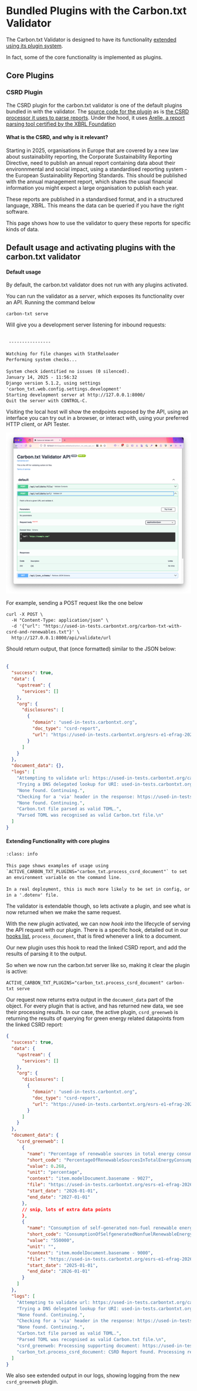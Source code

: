 # Bundled Plugins with the Carbon.txt Validator

The Carbon.txt Validator is designed to have its functionality [extended using its plugin system](extending_with_plugins).

In fact, some of the core functionality is implemented as plugins.

## Core Plugins

### CSRD Plugin

The CSRD plugin for the carbon.txt validator is one of the default plugins bundled in with the validator. The [source code for the plugin](https://github.com/thegreenwebfoundation/carbon-txt-validator/blob/main/src/carbon_txt/process_csrd_document.py) as is [the CSRD processor it uses to parse reports](https://github.com/thegreenwebfoundation/carbon-txt-validator/blob/main/src/carbon_txt/processors.py#L30). Under the hood, it uses [Arelle, a report parsing tool certified by the XBRL Foundation](https://arelle.readthedocs.io)

#### What is the CSRD, and why is it relevant?

Starting in 2025, organisations in Europe that are covered by a new law about sustainability reporting, the Corporate Sustainability Reporting Directive, need to publish an annual report containing data about their environnmental and social impact, using a standardised reporting system - the European Sustainability Reporting Standards. This should be published with the annual management report, which shares the usual financial information you might expect a large organisation to publish each year.

These reports are published in a standardised format, and in a structured language, XBRL. This means the data can be queried if you have the right software.

This page shows how to use the validator to query these reports for specific kinds of data.


## Default usage and activating plugins with the carbon.txt validator

#### Default usage

By default, the carbon.txt validator does not run with any plugins activated.

You can run the validator as a *server*, which exposes its functionality over an API. Running the command below

```
carbon-txt serve
```

Will give you a development server listening for inbound requests:

```

 ----------------

Watching for file changes with StatReloader
Performing system checks...

System check identified no issues (0 silenced).
January 14, 2025 - 11:56:32
Django version 5.1.2, using settings 'carbon_txt.web.config.settings.development'
Starting development server at http://127.0.0.1:8000/
Quit the server with CONTROL-C.

```

Visiting the local host will show the endpoints exposed by the API, using an interface you can try out in a browser, or interact with, using your preferred HTTP client, or API Tester.

![image](img/plugins-apidocs-example.png)


For example, sending a POST request like the one below

```
curl -X POST \
  -H "Content-Type: application/json" \
  -d '{"url": "https://used-in-tests.carbontxt.org/carbon-txt-with-csrd-and-renewables.txt"}' \
  http://127.0.0.1:8000/api/validate/url
```


Should return output, that (once formatted) similar to the JSON below:

```json

{
  "success": true,
  "data": {
    "upstream": {
      "services": []
    },
    "org": {
      "disclosures": [
        {
          "domain": "used-in-tests.carbontxt.org",
          "doc_type": "csrd-report",
          "url": "https://used-in-tests.carbontxt.org/esrs-e1-efrag-2026-12-31-en.xhtml"
        }
      ]
    }
  },
  "document_data": {},
  "logs": [
    "Attempting to validate url: https://used-in-tests.carbontxt.org/carbon-txt-with-csrd-and-renewables.txt",
    "Trying a DNS delegated lookup for URI: used-in-tests.carbontxt.org",
    "None found. Continuing.",
    "Checking for a 'via' header in the response: https://used-in-tests.carbontxt.org/carbon-txt-with-csrd-and-renewables.txt",
    "None found. Continuing.",
    "Carbon.txt file parsed as valid TOML.",
    "Parsed TOML was recognised as valid Carbon.txt file.\n"
  ]
}
```


#### Extending Functionality with core plugins

```{admonition} Info
:class: info

This page shows examples of usage using `ACTIVE_CARBON_TXT_PLUGINS="carbon_txt.process_csrd_document"` to set an environment variable on the command line.

In a real deployment, this is much more likely to be set in config, or in a '.dotenv' file.

```

The validator is extendable though, so lets activate a plugin, and see what is now returned when we make the same request.

With the new plugin activated, we can now *hook into* the lifecycle of serving the API request with our plugin. There is a specific hook, detailed out in our [hooks list](./plugin_hooks.md), `process_document`, that is fired whenever a link to a document.

Our new plugin uses this hook to read the linked CSRD report, and add the results of parsing it to the output.

So when we now run the carbon.txt server like so, making it clear the plugin is active:

```
ACTIVE_CARBON_TXT_PLUGINS="carbon_txt.process_csrd_document" carbon-txt serve
```

Our request now returns extra output in the `document_data` part of the object. For every plugin that is active, and has returned new data, we see their processing results. In our case, the active plugin, `csrd_greenweb` is returning the results of querying for green energy related datapoints from the linked CSRD report:


```json
{
  "success": true,
  "data": {
    "upstream": {
      "services": []
    },
    "org": {
      "disclosures": [
        {
          "domain": "used-in-tests.carbontxt.org",
          "doc_type": "csrd-report",
          "url": "https://used-in-tests.carbontxt.org/esrs-e1-efrag-2026-12-31-en.xhtml"
        }
      ]
    }
  },
  "document_data": {
    "csrd_greenweb": [
      {
        "name": "Percentage of renewable sources in total energy consumption",
        "short_code": "PercentageOfRenewableSourcesInTotalEnergyConsumption",
        "value": 0.268,
        "unit": "percentage",
        "context": "item.modelDocument.basename - 9027",
        "file": "https://used-in-tests.carbontxt.org/esrs-e1-efrag-2026-12-31-en.xhtml",
        "start_date": "2026-01-01",
        "end_date": "2027-01-01"
      },
      // snip, lots of extra data points
      },
      {
        "name": "Consumption of self-generated non-fuel renewable energy",
        "short_code": "ConsumptionOfSelfgeneratedNonfuelRenewableEnergy",
        "value": "550000",
        "unit": "",
        "context": "item.modelDocument.basename - 9000",
        "file": "https://used-in-tests.carbontxt.org/esrs-e1-efrag-2026-12-31-en.xhtml",
        "start_date": "2025-01-01",
        "end_date": "2026-01-01"
      }
    ]
  },
  "logs": [
    "Attempting to validate url: https://used-in-tests.carbontxt.org/carbon-txt-with-csrd-and-renewables.txt",
    "Trying a DNS delegated lookup for URI: used-in-tests.carbontxt.org",
    "None found. Continuing.",
    "Checking for a 'via' header in the response: https://used-in-tests.carbontxt.org/carbon-txt-with-csrd-and-renewables.txt",
    "None found. Continuing.",
    "Carbon.txt file parsed as valid TOML.",
    "Parsed TOML was recognised as valid Carbon.txt file.\n",
    "csrd_greenweb: Processing supporting document: https://used-in-tests.carbontxt.org/esrs-e1-efrag-2026-12-31-en.xhtml for used-in-tests.carbontxt.org",
    "carbon_txt.process_csrd_document: CSRD Report found. Processing report with Arelle: domain='used-in-tests.carbontxt.org' doc_type='csrd-report' url='https://used-in-tests.carbontxt.org/esrs-e1-efrag-2026-12-31-en.xhtml'"
  ]
}
```


We also see extended output in our logs, showing logging from the new `csrd_greenweb` plugin.
